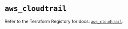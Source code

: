 # `aws_cloudtrail`

Refer to the Terraform Registory for docs: [`aws_cloudtrail`](https://registry.terraform.io/providers/hashicorp/aws/5.6.2/docs/resources/cloudtrail).
